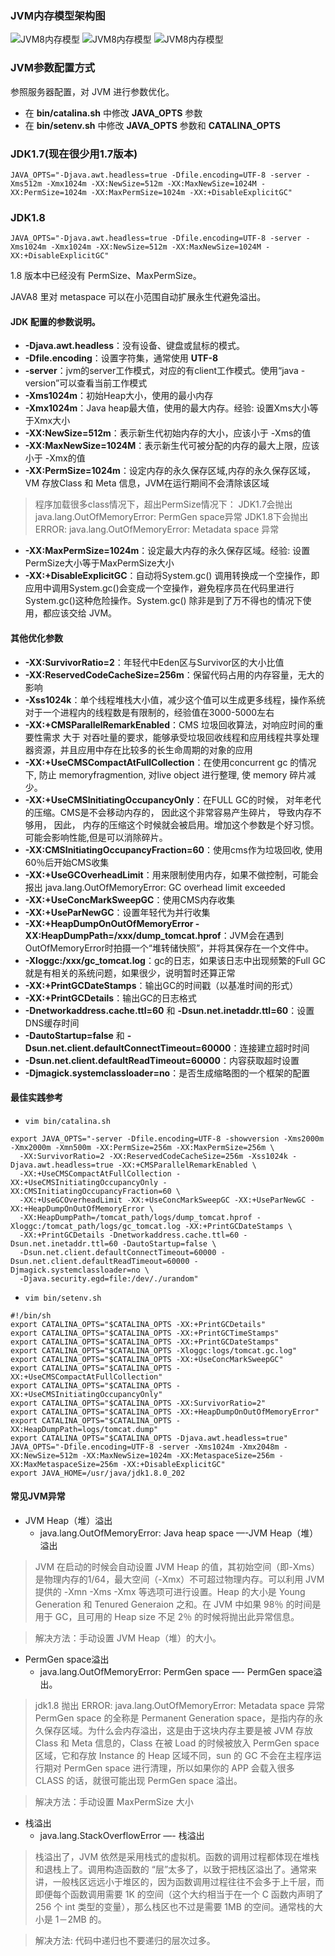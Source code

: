 ### JVM内存模型架构图

![JVM8内存模型](imgs/JVM8-1.png)
![JVM8内存模型](imgs/JVM8-2.png)
![JVM8内存模型](imgs/JVM8-3.png)

### JVM参数配置方式
参照服务器配置，对 JVM 进行参数优化。
- 在 **bin/catalina.sh** 中修改 **JAVA_OPTS** 参数
- 在 **bin/setenv.sh** 中修改 **JAVA_OPTS** 参数和 **CATALINA_OPTS**

### JDK1.7(现在很少用1.7版本)
```shell
JAVA_OPTS="-Djava.awt.headless=true -Dfile.encoding=UTF-8 -server -Xms512m -Xmx1024m -XX:NewSize=512m -XX:MaxNewSize=1024M -XX:PermSize=1024m -XX:MaxPermSize=1024m -XX:+DisableExplicitGC"
```

### JDK1.8
```shell
JAVA_OPTS="-Djava.awt.headless=true -Dfile.encoding=UTF-8 -server -Xms1024m -Xmx1024m -XX:NewSize=512m -XX:MaxNewSize=1024M -XX:+DisableExplicitGC"
```
1.8 版本中已经没有 PermSize、MaxPermSize。

JAVA8 里对 metaspace 可以在小范围自动扩展永生代避免溢出。

#### JDK 配置的参数说明。
- **-Djava.awt.headless**：没有设备、键盘或鼠标的模式。
- **-Dfile.encoding**：设置字符集，通常使用 **UTF-8**
- **-server**：jvm的server工作模式，对应的有client工作模式。使用“java -version”可以查看当前工作模式
- **-Xms1024m**：初始Heap大小，使用的最小内存
- **-Xmx1024m**：Java heap最大值，使用的最大内存。经验: 设置Xms大小等于Xmx大小
- **-XX:NewSize=512m**：表示新生代初始内存的大小，应该小于 -Xms的值
- **-XX:MaxNewSize=1024M**：表示新生代可被分配的内存的最大上限，应该小于 -Xmx的值
- **-XX:PermSize=1024m**：设定内存的永久保存区域,内存的永久保存区域，VM 存放Class 和 Meta 信息，JVM在运行期间不会清除该区域

> 程序加载很多class情况下，超出PermSize情况下：
> JDK1.7会抛出java.lang.OutOfMemoryError: PermGen space异常 
> JDK1.8下会抛出 ERROR: java.lang.OutOfMemoryError: Metadata space 异常

- **-XX:MaxPermSize=1024m**：设定最大内存的永久保存区域。经验: 设置PermSize大小等于MaxPermSize大小
- **-XX:+DisableExplicitGC**：自动将System.gc() 调用转换成一个空操作，即应用中调用System.gc()会变成一个空操作，避免程序员在代码里进行System.gc()这种危险操作。System.gc() 除非是到了万不得也的情况下使用，都应该交给 JVM。

#### 其他优化参数
- **-XX:SurvivorRatio=2**：年轻代中Eden区与Survivor区的大小比值
- **-XX:ReservedCodeCacheSize=256m**：保留代码占用的内存容量，无大的影响
- **-Xss1024k**：单个线程堆栈大小值，减少这个值可以生成更多线程，操作系统对于一个进程内的线程数是有限制的，经验值在3000-5000左右
- **-XX:+CMSParallelRemarkEnabled**：CMS 垃圾回收算法，对响应时间的重要性需求 大于 对吞吐量的要求，能够承受垃圾回收线程和应用线程共享处理器资源，并且应用中存在比较多的长生命周期的对象的应用
- **-XX:+UseCMSCompactAtFullCollection**：在使用concurrent gc 的情况下, 防止 memoryfragmention, 对live object 进行整理, 使 memory 碎片减少。
- **-XX:+UseCMSInitiatingOccupancyOnly**：在FULL GC的时候， 对年老代的压缩。CMS是不会移动内存的， 因此这个非常容易产生碎片， 导致内存不够用， 因此， 内存的压缩这个时候就会被启用。增加这个参数是个好习惯。可能会影响性能,但是可以消除碎片。
- **-XX:CMSInitiatingOccupancyFraction=60**：使用cms作为垃圾回收, 使用60％后开始CMS收集
- **-XX:+UseGCOverheadLimit**：用来限制使用内存，如果不做控制，可能会报出 java.lang.OutOfMemoryError: GC overhead limit exceeded
- **-XX:+UseConcMarkSweepGC**：使用CMS内存收集
- **-XX:+UseParNewGC**：设置年轻代为并行收集
- **-XX:+HeapDumpOnOutOfMemoryError -XX:HeapDumpPath=/xxx/dump_tomcat.hprof**：JVM会在遇到OutOfMemoryError时拍摄一个“堆转储快照”，并将其保存在一个文件中。
- **-Xloggc:/xxx/gc_tomcat.log**：gc的日志，如果该日志中出现频繁的Full GC就是有相关的系统问题，如果很少，说明暂时还算正常
- **-XX:+PrintGCDateStamps**：输出GC的时间戳（以基准时间的形式）
- **-XX:+PrintGCDetails**：输出GC的日志格式
- **-Dnetworkaddress.cache.ttl=60** 和 **-Dsun.net.inetaddr.ttl=60**：设置DNS缓存时间
- **-DautoStartup=false** 和 **-Dsun.net.client.defaultConnectTimeout=60000**：连接建立超时时间
- **-Dsun.net.client.defaultReadTimeout=60000**：内容获取超时设置
- **-Djmagick.systemclassloader=no**：是否生成缩略图的一个框架的配置

#### 最佳实践参考
- `vim bin/catalina.sh`
```shell
export JAVA_OPTS="-server -Dfile.encoding=UTF-8 -showversion -Xms2000m -Xmx2000m -Xmn500m -XX:PermSize=256m -XX:MaxPermSize=256m \
  -XX:SurvivorRatio=2 -XX:ReservedCodeCacheSize=256m -Xss1024k -Djava.awt.headless=true -XX:+CMSParallelRemarkEnabled \ 
  -XX:+UseCMSCompactAtFullCollection -XX:+UseCMSInitiatingOccupancyOnly -XX:CMSInitiatingOccupancyFraction=60 \ 
  -XX:+UseGCOverheadLimit -XX:+UseConcMarkSweepGC -XX:+UseParNewGC -XX:+HeapDumpOnOutOfMemoryError \ 
  -XX:HeapDumpPath=/tomcat_path/logs/dump_tomcat.hprof -Xloggc:/tomcat_path/logs/gc_tomcat.log -XX:+PrintGCDateStamps \ 
  -XX:+PrintGCDetails -Dnetworkaddress.cache.ttl=60 -Dsun.net.inetaddr.ttl=60 -DautoStartup=false \ 
  -Dsun.net.client.defaultConnectTimeout=60000 -Dsun.net.client.defaultReadTimeout=60000 -Djmagick.systemclassloader=no \ 
  -Djava.security.egd=file:/dev/./urandom"
```
- `vim bin/setenv.sh`
```shell
#!/bin/sh
export CATALINA_OPTS="$CATALINA_OPTS -XX:+PrintGCDetails"
export CATALINA_OPTS="$CATALINA_OPTS -XX:+PrintGCTimeStamps"
export CATALINA_OPTS="$CATALINA_OPTS -XX:+PrintGCDateStamps"
export CATALINA_OPTS="$CATALINA_OPTS -Xloggc:logs/tomcat.gc.log"
export CATALINA_OPTS="$CATALINA_OPTS -XX:+UseConcMarkSweepGC"
export CATALINA_OPTS="$CATALINA_OPTS -XX:+UseCMSCompactAtFullCollection"
export CATALINA_OPTS="$CATALINA_OPTS -XX:+UseCMSInitiatingOccupancyOnly"
export CATALINA_OPTS="$CATALINA_OPTS -XX:SurvivorRatio=2"
export CATALINA_OPTS="$CATALINA_OPTS -XX:+HeapDumpOnOutOfMemoryError"
export CATALINA_OPTS="$CATALINA_OPTS -XX:HeapDumpPath=logs/tomcat.dump"
export CATALINA_OPTS="$CATALINA_OPTS -Djava.awt.headless=true"
JAVA_OPTS="-Dfile.encoding=UTF-8 -server -Xms1024m -Xmx2048m -XX:NewSize=512m -XX:MaxNewSize=1024m -XX:MetaspaceSize=256m -XX:MaxMetaspaceSize=256m -XX:+DisableExplicitGC"
export JAVA_HOME=/usr/java/jdk1.8.0_202
```
#### 常见JVM异常
- JVM Heap（堆）溢出
  - java.lang.OutOfMemoryError: Java heap space —-JVM Heap（堆）溢出

> JVM 在启动的时候会自动设置 JVM Heap 的值，其初始空间（即-Xms）是物理内存的1/64，最大空间（-Xmx）不可超过物理内存。可以利用 JVM提供的 -Xmn -Xms -Xmx 等选项可进行设置。Heap 的大小是 Young Generation 和 Tenured Generaion 之和。在 JVM 中如果 98％ 的时间是用于 GC，且可用的 Heap size 不足 2％ 的时候将抛出此异常信息。

> 解决方法：手动设置 JVM Heap（堆）的大小。

- PermGen space溢出
  - java.lang.OutOfMemoryError: PermGen space —- PermGen space溢出。

> jdk1.8 抛出 ERROR: java.lang.OutOfMemoryError: Metadata space 异常 PermGen space 的全称是 Permanent Generation space，是指内存的永久保存区域。为什么会内存溢出，这是由于这块内存主要是被 JVM 存放Class 和 Meta 信息的，Class 在被 Load 的时候被放入 PermGen space 区域，它和存放 Instance 的 Heap 区域不同，sun 的 GC 不会在主程序运行期对 PermGen space 进行清理，所以如果你的 APP 会载入很多 CLASS 的话，就很可能出现 PermGen space 溢出。

> 解决方法：手动设置 MaxPermSize 大小

- 栈溢出
  - java.lang.StackOverflowError —- 栈溢出

> 栈溢出了，JVM 依然是采用栈式的虚拟机。函数的调用过程都体现在堆栈和退栈上了。调用构造函数的 “层”太多了，以致于把栈区溢出了。通常来讲，一般栈区远远小于堆区的，因为函数调用过程往往不会多于上千层，而即便每个函数调用需要 1K 的空间（这个大约相当于在一个 C 函数内声明了 256 个 int 类型的变量），那么栈区也不过是需要 1MB 的空间。通常栈的大小是 1－2MB 的。

> 解决方法: 代码中递归也不要递归的层次过多。